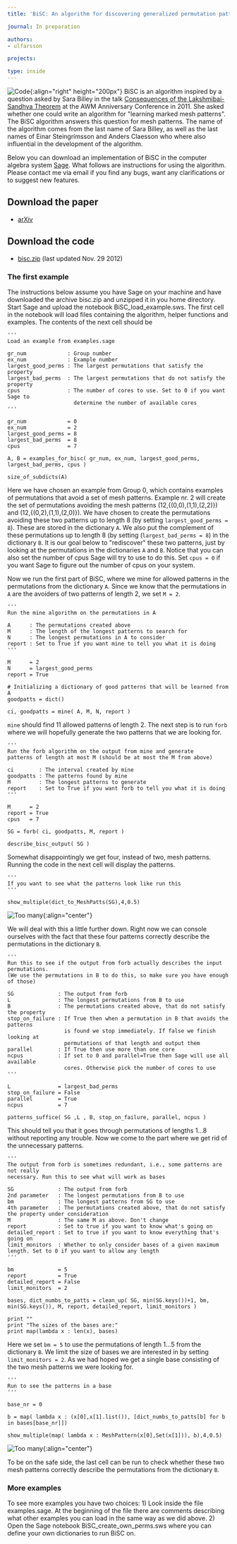 ```yaml
---
title: 'BiSC: An algorithm for discovering generalized permutation patterns'

journal: In preparation

authors:
- ulfarsson

projects:

type: inside
---
```

![Code]({{site.baseurl}}/assets/img/bisc.png){:align="right" height="200px"}
BiSC is an algorithm inspired by a question asked by Sara Billey in the talk
[Consequences of the Lakshmibai-Sandhya Theorem](http://www.math.washington.edu/~billey/talks/awm.pdf)
at the AWM Anniversary Conference in 2011. She asked whether one could write an
algorithm for "learning marked mesh patterns". The BiSC algorithm answers this
question for mesh patterns. The name of the algorithm comes from the last name
of Sara Billey, as well as the last names of Einar Steingrímsson and Anders
Claesson who where also influential in the development of the algorithm.

Below you can download an implementation of BiSC in the computer algebra system
[Sage](http://www.sagemath.org/). What follows are instructions for using the
algorithm. Please contact me via email if you find any bugs, want any
clarifications or to suggest new features.

## Download the paper
<!-- - [{{ page.journal }}](https://cs.uwaterloo.ca/journals/JIS/VOL20/Bean/bean2.html) -->
- [arXiv](http://arxiv.org/abs/1211.7110)

## Download the code
- [bisc.zip]({{site.baseurl}}/assets/progr/bisc/bisc.zip) (last updated Nov. 29 2012)

### The first example
The instructions below assume you have Sage on your machine and have downloaded
the archive bisc.zip and unzipped it in you home directory. Start Sage and
upload the notebook BiSC_load_example.sws. The first cell in the notebook will
load files containing the algorithm, helper functions and examples. The
contents of the next cell should be

```
'''
Load an example from examples.sage

gr_num             : Group number
ex_num             : Example number
largest_good_perms : The largest permutations that satisfy the property
largest_bad_perms  : The largest permutations that do not satisfy the property
cpus               : The number of cores to use. Set to 0 if you want Sage to
                     determine the number of available cores
'''

gr_num             = 0
ex_num             = 2
largest_good_perms = 8
largest_bad_perms  = 8
cpus               = 7

A, B = examples_for_bisc( gr_num, ex_num, largest_good_perms, largest_bad_perms, cpus )

size_of_subdicts(A)
```

Here we have chosen an example from Group 0, which contains examples of
permutations that avoid a set of mesh patterns. Example nr. 2 will create the
set of permutations avoiding the mesh patterns (12,{(0,0),(1,1),(2,2)}) and
(12,{(0,2),(1,1),(2,0)}). We have chosen to create the permutations avoiding
these two patterns up to length 8 (by setting `largest_good_perms = 8`). These
are stored in the dictionary `A`. We also put the complement of these
permutations up to length 8 (by setting (`largest_bad_perms = 8`) in the
dictionary `B`. It is our goal below to "rediscover" these two patterns, just
by looking at the permutations in the dictionaries `A` and `B`. Notice that you
can also set the number of cpus Sage will try to use to do this. Set `cpus = 0`
if you want Sage to figure out the number of cpus on your system.

Now we run the first part of BiSC, where we mine for allowed patterns in the
permutations from the dictionary `A`. Since we know that the permutations in
`A` are the avoiders of two patterns of length 2, we set `M = 2`.

```
'''
Run the mine algorithm on the permutations in A

A      : The permutations created above
M      : The length of the longest patterns to search for
N      : The longest permutations in A to consider
report : Set to True if you want mine to tell you what it is doing
'''

M      = 2
N      = largest_good_perms
report = True

# Initializing a dictionary of good patterns that will be learned from A
goodpatts = dict()

ci, goodpatts = mine( A, M, N, report )
```

`mine` should find 11 allowed patterns of length 2. The next step is to run
`forb` where we will hopefully generate the two patterns that we are looking
for.

```
'''
Run the forb algorithm on the output from mine and generate
patterns of length at most M (should be at most the M from above)

ci        : The interval created by mine
goodpatts : The patterns found by mine
M         : The longest patterns to generate
report    : Set to True if you want forb to tell you what it is doing
'''

M      = 2
report = True
cpus   = 7

SG = forb( ci, goodpatts, M, report )

describe_bisc_output( SG )
```

Somewhat disappointingly we get four, instead of two, mesh patterns. Running
the code in the next cell will display the patterns.

```
'''
If you want to see what the patterns look like run this
'''

show_multiple(dict_to_MeshPatts(SG),4,0.5)
```

![Too many]({{site.baseurl}}/assets/img/FourInsteadOfTwo.png){:align="center"}

We will deal with this a little further down. Right now we can console
ourselves with the fact that these four patterns correctly describe the
permutations in the dictionary `B`.

```
'''
Run this to see if the output from forb actually describes the input permutations.
(We use the permutations in B to do this, so make sure you have enough of those)

SG              : The output from forb
L               : The longest permutations from B to use
B               : The permutations created above, that do not satisfy the property
stop_on_failure : If True then when a permutation in B that avoids the patterns
                  is found we stop immediately. If false we finish looking at
                  permutations of that length and output them
parallel        : If True then use more than one core
ncpus           : If set to 0 and parallel=True then Sage will use all available
                  cores. Otherwise pick the number of cores to use
'''

L               = largest_bad_perms
stop_on_failure = False
parallel        = True
ncpus           = 7

patterns_suffice( SG ,L , B, stop_on_failure, parallel, ncpus )
```

This should tell you that it goes through permutations of lengths 1...8 without
reporting any trouble. Now we come to the part where we get rid of the
unnecessary patterns.

```
'''
The output from forb is sometimes redundant, i.e., some patterns are not really
necessary. Run this to see what will work as bases

SG              : The output from forb
2nd parameter   : The longest permutations from B to use
bm              : The longest patterns from SG to use
4th parameter   : The permutations created above, that do not satisfy the property under consideration
M               : The same M as above. Don't change
report          : Set to true if you want to know what's going on
detailed_report : Set to true if you want to know everything that's going on
limit_monitors  : Whether to only consider bases of a given maximum length. Set to 0 if you want to allow any length
'''

bm              = 5
report          = True
detailed_report = False
limit_monitors  = 2

bases, dict_numbs_to_patts = clean_up( SG, min(SG.keys())+1, bm, min(SG.keys()), M, report, detailed_report, limit_monitors )

print ""
print "The sizes of the bases are:"
print map(lambda x : len(x), bases)
```

Here we set `bm = 5` to use the permutations of length 1...5 from the
dictionary `B`. We limit the size of bases we are interested in by setting
`limit_monitors = 2`. As we had hoped we get a single base consisting of the
two mesh patterns we were looking for.

```
'''
Run to see the patterns in a base
'''

base_nr = 0

b = map( lambda x : (x[0],x[1].list()), [dict_numbs_to_patts[b] for b in bases[base_nr]])

show_multiple(map( lambda x : MeshPattern(x[0],Set(x[1])), b),4,0.5)
```

![Too many]({{site.baseurl}}/assets/img/JustTwo.png){:align="center"}

To be on the safe side, the last cell can be run to check whether these two
mesh patterns correctly describe the permutations from the dictionary `B`.

### More examples

To see more examples you have two choices: 1) Look inside the file
examples.sage. At the beginning of the file there are comments describing what
other examples you can load in the same way as we did above. 2) Open the Sage
notebook BiSC_create_own_perms.sws where you can define your own dictionaries
to run BiSC on.
